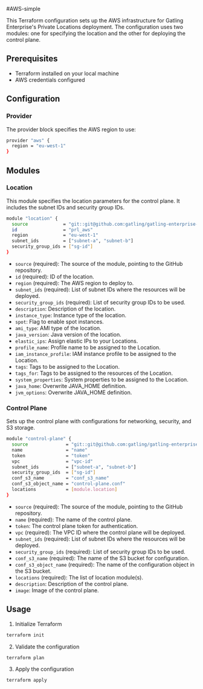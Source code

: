 #AWS-simple

This Terraform configuration sets up the AWS infrastructure for Gatling Enterprise's Private Locations deployment. The configuration uses two modules: one for specifying the location and the other for deploying the control plane.

## Prerequisites
- Terraform installed on your local machine
- AWS credentials configured

## Configuration

### Provider
The provider block specifies the AWS region to use:

```bash
provider "aws" {
  region = "eu-west-1"
}
```

## Modules

### Location

This module specifies the location parameters for the control plane. It includes the subnet IDs and security group IDs.

```bash
module "location" {
  source             = "git::git@github.com:gatling/gatling-enterprise-control-plane-deployment//terraform/aws/location"
  id                 = "prl_aws"
  region             = "eu-west-1"
  subnet_ids         = ["subnet-a", "subnet-b"]
  security_group_ids = ["sg-id"]
}
```

- `source` (required): The source of the module, pointing to the GitHub repository.
- `id` (required): ID of the location.
- `region` (required): The AWS region to deploy to.
- `subnet_ids` (required): List of subnet IDs where the resources will be deployed.
- `security_group_ids` (required): List of security group IDs to be used.
- `description`: Description of the location.
- `instance_type`:  Instance type of the location.
- `spot`:  Flag to enable spot instances.
- `ami_type`: AMI type of the location.
- `java_version`: Java version of the location.
- `elastic_ips`:  Assign elastic IPs to your Locations.
- `profile_name`:  Profile name to be assigned to the Location.
- `iam_instance_profile`:  IAM instance profile to be assigned to the Location.
- `tags`:  Tags to be assigned to the Location.
- `tags_for`:  Tags to be assigned to the resources of the Location.
- `system_properties`: System properties to be assigned to the Location.
- `java_home`:  Overwrite JAVA_HOME definition.
- `jvm_options`:  Overwrite JAVA_HOME definition.

### Control Plane

Sets up the control plane with configurations for networking, security, and S3 storage.

```bash
module "control-plane" {
  source              = "git::git@github.com:gatling/gatling-enterprise-control-plane-deployment//terraform/aws/control-plane"
  name                = "name"
  token               = "token"
  vpc                 = "vpc-id"
  subnet_ids          = ["subnet-a", "subnet-b"]
  security_group_ids  = ["sg-id"]
  conf_s3_name        = "conf_s3_name"
  conf_s3_object_name = "control-plane.conf"
  locations           = [module.location]
}
```

- `source` (required): The source of the module, pointing to the GitHub repository.
- `name` (required): The name of the control plane.
- `token`: The control plane token for authentication.
- `vpc` (required): The VPC ID where the control plane will be deployed.
- `subnet_ids` (required): List of subnet IDs where the resources will be deployed.
- `security_group_ids` (required): List of security group IDs to be used.
- `conf_s3_name` (required): The name of the S3 bucket for configuration.
- `conf_s3_object_name` (required): The name of the configuration object in the S3 bucket.
- `locations` (required): The list of location module(s).
- `description`: Description of the control plane.
- `image`: Image of the control plane.

## Usage

1. Initialize Terraform
```sh
terraform init
```

2. Validate the configuration
```sh
terraform plan
```

3. Apply the configuration
```sh
terraform apply
```